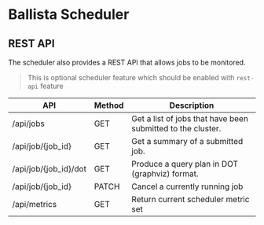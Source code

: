 <!---
  Licensed to the Apache Software Foundation (ASF) under one
  or more contributor license agreements.  See the NOTICE file
  distributed with this work for additional information
  regarding copyright ownership.  The ASF licenses this file
  to you under the Apache License, Version 2.0 (the
  "License"); you may not use this file except in compliance
  with the License.  You may obtain a copy of the License at

    http://www.apache.org/licenses/LICENSE-2.0

  Unless required by applicable law or agreed to in writing,
  software distributed under the License is distributed on an
  "AS IS" BASIS, WITHOUT WARRANTIES OR CONDITIONS OF ANY
  KIND, either express or implied.  See the License for the
  specific language governing permissions and limitations
  under the License.
-->

# Ballista Scheduler

## REST API

The scheduler also provides a REST API that allows jobs to be monitored.

> This is optional scheduler feature which should be enabled with `rest-api` feature

| API                   | Method | Description                                                 |
| --------------------- | ------ | ----------------------------------------------------------- |
| /api/jobs             | GET    | Get a list of jobs that have been submitted to the cluster. |
| /api/job/{job_id}     | GET    | Get a summary of a submitted job.                           |
| /api/job/{job_id}/dot | GET    | Produce a query plan in DOT (graphviz) format.              |
| /api/job/{job_id}     | PATCH  | Cancel a currently running job                              |
| /api/metrics          | GET    | Return current scheduler metric set                         |
